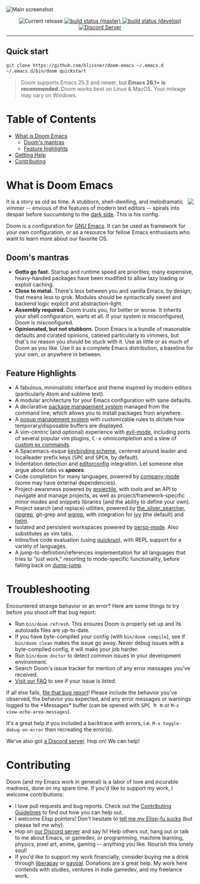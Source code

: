 <img src="https://raw.githubusercontent.com/hlissner/doom-emacs/screenshots/main.png" alt="Main screenshot" />

<p align="center">
  <img src="https://img.shields.io/github/tag/hlissner/doom-emacs.svg?label=release"
       alt="Current release" />
  <a href="https://travis-ci.org/hlissner/doom-emacs">
    <img src="https://img.shields.io/travis/hlissner/doom-emacs/master.svg?label=master"
         alt="build status (master)" />
  </a>
  <a href="https://travis-ci.org/hlissner/doom-emacs">
    <img src="https://img.shields.io/travis/hlissner/doom-emacs/master.svg?label=develop"
         alt="build status (develop)" />
  </a>
  <a href="https://discord.gg/bcZ6P3y">
    <img src="https://img.shields.io/badge/Discord-blue.svg?logo=discord"
         alt="Discord Server" />
  </a>
</p>

<!--p align="center">
  <a href="docs/index.org">documentation</a>&nbsp; |&nbsp;
  <a href="/../../tree/screenshots">screenshots</a>&nbsp; |&nbsp;
  <a href="docs/contributing.org">contribute</a>
  <a href="docs/faq.org">faq</a>
</p-->

- - -

Quick start
-----------

```bash
git clone https://github.com/hlissner/doom-emacs ~/.emacs.d
~/.emacs.d/bin/doom quickstart
```

> Doom supports Emacs 25.3 and newer, but **Emacs 26.1+ is recommended.** Doom
> works best on Linux & MacOS. Your mileage may vary on Windows.


Table of Contents
==================
- [What is Doom Emacs](#what-is-doom-emacs)
    - [Doom's mantras](#dooms-mantras)
    - [Feature highlights](#feature-highlights)
- [Getting Help](#getting-help)
- [Contributing](#contributing)


What is Doom Emacs
==================

<a href="http://ultravioletbat.deviantart.com/art/Yay-Evil-111710573">
  <img src="https://github.com/hlissner/doom-emacs/raw/screenshots/cacochan.png" align="right" />
</a>

It is a story as old as time. A stubborn, shell-dwelling, and melodramatic
vimmer -- envious of the features of modern text editors -- spirals into despair
before succumbing to the [dark side][url:evil-mode]. This is his config.

Doom is a configuration for [GNU Emacs](https://www.gnu.org/software/emacs/). It
can be used as framework for your own configuration, or as a resource for fellow
Emacs enthusiasts who want to learn more about our favorite OS.

Doom's mantras
--------------
- **Gotta go fast.** Startup and runtime speed are priorities; many expensive,
  heavy-handed packages have been modified to allow lazy loading or exploit
  caching.
- **Close to metal.** There's less between you and vanilla Emacs, by design;
  that means less to grok. Modules should be syntactically sweet and backend
  logic explicit and abstraction-light.
- **Assembly required.** Doom trusts you, for better or worse. It inherits your
  shell configuration, warts et all. If your system is misconfigured, Doom is
  misconfigured.
- **Opinionated, but not stubborn.** Doom Emacs is a bundle of reasonable
  defaults and curated opinions, catered particularly to vimmers, but that's no
  reason you should be stuck with it. Use as little or as much of Doom as you
  like. Use it as a complete Emacs distribution, a baseline for your own, or
  anywhere in between.

Feature Highlights
------------------
- A fabulous, minimalistic interface and theme inspired by modern editors
  (particularly Atom and sublime text).
- A modular architecture for your Emacs configuration with sane defaults.
- A declarative [package management system][doom:packages] managed from the
  command line, which allows you to install packages from anywhere.
- A [popup management system][doom:popups] with customizable rules to dictate
  how temporary/disposable buffers are displayed.
- A vim-centric (and optional) experience with [evil-mode][url:evil-mode],
  including ports of several popular vim plugins, <kbd>C-x</kbd> omnicompletion
  and a slew of [custom ex commands][doom:commands].
- A Spacemacs-esque [keybinding scheme][doom:bindings], centered around leader
  and localleader prefix keys (<kbd>SPC</kbd> and <kbd>SPC</kbd><kbd>m</kbd>, by
  default).
- Indentation detection and [editorconfig][url:editorconfig] integration. Let
  someone else argue about tabs vs ___***spaces***___.
- Code completion for many languages, powered by
  [company-mode][url:company-mode] (some may have external dependencies).
- Project-awareness powered by [projectile][url:projectile], with tools and an
  API to navigate and manage projects, as well as project/framework-specific
  minor modes and snippets libraries (and the ability to define your own).
- Project search (and replace) utilities, powered by
  [the_silver_searcher][url:the_silver_searcher], [ripgrep][url:ripgrep], git-grep and
  [wgrep][url:wgrep], with integration for [ivy][url:ivy] (the default) and
  [helm][url:helm].
- Isolated and persistent workspaces powered by [persp-mode][url:persp-mode].
  Also substitutes as vim tabs.
- Inline/live code evaluation (using [quickrun][url:quickrun]), with REPL
  support for a variety of languages.
- A jump-to-definition/references implementation for all languages that tries to
  "just work," resorting to mode-specific functionality, before falling back on
  [dump-jump][url:dump-jump].


Troubleshooting
===============

Encountered strange behavior or an error? Here are some things to try before you
shoot off that bug report:

- Run `bin/doom refresh`. This ensures Doom is properly set up and its autoloads
  files are up-to-date.
- If you have byte-compiled your config (with `bin/doom compile`), see if
  `bin/doom clean` makes the issue go away. Never debug issues with a
  byte-compiled config, it will make your job harder.
- Run `bin/doom doctor` to detect common issues in your development environment.
- Search Doom's issue tracker for mention of any error messages you've received.
- [Visit our FAQ][docs:faq] to see if your issue is listed.

If all else fails, [file that bug report][github:new-issue]! Please include the
behavior you've observed, the behavior you expected, and any error messages
or warnings logged to the \*Messages\* buffer (can be opened with <kbd>SPC h
m</kbd> or `M-x view-echo-area-messages`). 

It's a great help if you included a backtrace with errors, i.e. `M-x
toggle-debug-on-error` then recreating the error(s).

We've also got [a Discord server][url:discord]. Hop on! We can help!


Contributing
============

Doom (and my Emacs work in general) is a labor of love and incurable madness,
done on my spare time. If you'd like to support my work, I welcome
contributions:

- I love pull requests and bug reports. Check out the [Contributing
  Guidelines][docs:contributing] to find out how you can help out.
- I welcome Elisp pointers! Don't hesitate to [tell me my Elisp-fu
  sucks][github:new-issue] (but please tell me why).
- Hop on [our Discord server][url:discord] and say hi! Help others out, hang out
  or talk to me about Emacs, or gamedev, or programming, machine learning,
  physics, pixel art, anime, gaming -- anything you like. Nourish this lonely
  soul!
- If you'd like to support my work financially, consider buying me a drink
  through [liberapay][url:liberapay] or [paypal][url:paypal]. Donations are a
  great help. My work here contends with studies, ventures in indie gamedev, and
  my freelance work.


[docs:wiki]: docs/index.org
[docs:wiki-quickstart]: docs/getting-started.org
[docs:wiki-modules]: docs/modules.org
[docs:wiki-customization]: docs/customize.org
[docs:contributing]: docs/contribute.org
[docs:faq]: docs/faq.org

[github:new-issue]: https://github.com/hlissner/doom-emacs/issues/new
[doom:bindings]: modules/config/default/+evil-bindings.el
[doom:commands]: modules/editor/evil/+commands.el
[doom:packages]: core/autoload/packages.el
[doom:popups]: modules/ui/popup/README.org

[url:discord]: https://discord.gg/bcZ6P3y
[url:liberapay]: https://liberapay.com/hlissner/donate
[url:paypal]: https://paypal.me/henriklissner/10

[url:company-mode]: https://github.com/company-mode/company-mode
[url:doom-themes]: https://github.com/hlissner/emacs-doom-themes
[url:dump-jump]: https://github.com/jacktasia/dumb-jump
[url:editorconfig]: http://editorconfig.org/
[url:evil-mode]: https://github.com/emacs-evil/evil
[url:helm]: https://github.com/emacs-helm/helm
[url:ivy]: https://github.com/abo-abo/swiper
[url:persp-mode]: https://github.com/Bad-ptr/persp-mode.el
[url:projectile]: https://github.com/bbatsov/projectile
[url:quelpa]: https://github.com/quelpa/quelpa
[url:quickrun]: https://github.com/syohex/emacs-quickrun
[url:ripgrep]: https://github.com/BurntSushi/ripgrep
[url:the_silver_searcher]: https://github.com/ggreer/the_silver_searcher
[url:use-package]: https://github.com/jwiegley/use-package
[url:wgrep]: https://github.com/mhayashi1120/Emacs-wgrep
